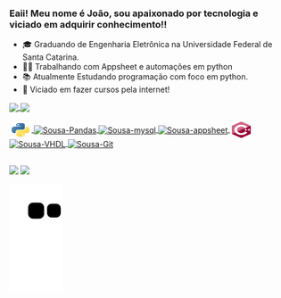 ### Eaii! Meu nome é João, sou apaixonado por tecnologia e viciado em adquirir conhecimento!!


- 🎓 Graduando de Engenharia Eletrônica na Universidade Federal de Santa Catarina.
- 👨‍🏭 Trabalhando com Appsheet e automações em python
- 📚 Atualmente Estudando programação com foco em python.
- 📌 Viciado em fazer cursos pela internet!


<a href="https://github.com/Sousa-jp">
  <img align="center" height="160" src="https://github-readme-stats-eight-theta.vercel.app/api?username=Sousa-jp&show_icons=true&theme=chartreuse-dark&include_all_commits=true&count_private=true"/>
  <img align="center" height="160" src="https://github-readme-stats-eight-theta.vercel.app/api/top-langs/?username=Sousa-jp&theme=chartreuse-dark&layout=compact"/>
<div>
  
  <div style="display: inline_block"><br>
  <img align="center" alt="Sousa-Python" height="30" width="40" src="https://raw.githubusercontent.com/devicons/devicon/master/icons/python/python-original.svg">
  <img align="center" alt="Sousa-Pandas" height="30" width="40" src="https://cdn.jsdelivr.net/gh/devicons/devicon/icons/pandas/pandas-original.svg">
  <img align="center" alt="Sousa-mysql" height="30" width="40" src="https://cdn.jsdelivr.net/gh/devicons/devicon/icons/mysql/mysql-plain.svg">
  <img align="center" alt="Sousa-appsheet" height="30" width="32" src="https://img.utdstc.com/icon/7b7/841/7b7841c0e2949335a72979a1791e760c39ef89a632e9f6c32dc1b9450c82a521:200">
  <img align="center" alt="Sousa-C++" height="30" width="40" src="https://raw.githubusercontent.com/devicons/devicon/master/icons/cplusplus/cplusplus-original.svg">
  <img align="center" alt="Sousa-VHDL" height="30" width="35" src="https://vhdplus.com/img/icons/cpu_icon.svg">
  <img align="center" alt="Sousa-Git" height="30" width="40" src="https://cdn.jsdelivr.net/gh/devicons/devicon/icons/git/git-original.svg" />
</div>
  
  ##
 
<div> 
  <a href = "mailto:sousajoaopedro1@gmail.com"><img src="https://img.shields.io/badge/-Gmail-%23333?style=for-the-badge&logo=gmail&logoColor=white" target="_blank"></a>
  <a href="https://www.linkedin.com/in/joão-pedro-a7a2941bb/" target="_blank"><img src="https://img.shields.io/badge/-LinkedIn-%230077B5?style=for-the-badge&logo=linkedin&logoColor=white" target="_blank"></a> 
 
  ![Snake animation](https://github.com/sousa-jp/sousa-jp/blob/output/github-contribution-grid-snake.svg)
 
</div>

